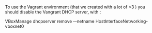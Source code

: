
To use the Vagrant environment (that we created with a lot of <3 ) you should disable the Vangrant DHCP server, with :

VBoxManage dhcpserver remove --netname HostInterfaceNetworking-vboxnet0
